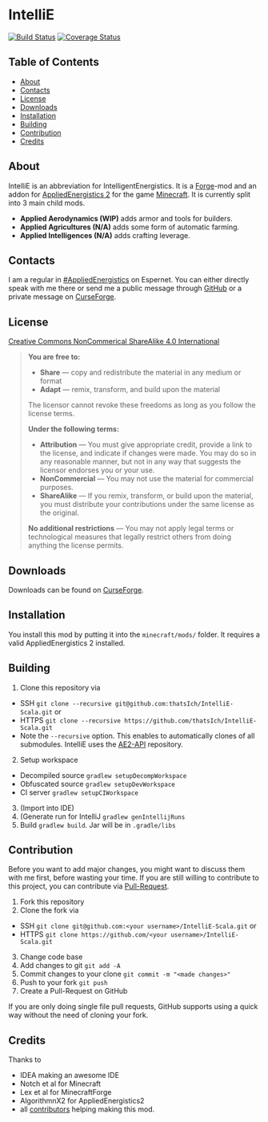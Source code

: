# IntelliE

[![Build Status](https://circleci.com/gh/thatsIch/IntelliE.svg?style=shield&circle-token=ebbc5957ab386cd6932571453b744374ea29ce7f)](https://circleci.com/gh/thatsIch/IntelliE)
[![Coverage Status](https://coveralls.io/repos/thatsIch/IntelliE/badge.svg?branch=master&service=github)](https://coveralls.io/github/thatsIch/IntelliE?branch=master)

## Table of Contents

* [About](#about)
* [Contacts](#contacts)
* [License](#license)
* [Downloads](#downloads)
* [Installation](#installation)
* [Building](#building)
* [Contribution](#contribution)
* [Credits](#credits)

## About

IntelliE is an abbreviation for IntelligentEnergistics. It is a [Forge](http://minecraftforge.net)-mod and an addon for [AppliedEnergistics 2](http://minecraft.curseforge.com/mc-mods/223794-applied-energistics-2) for the game [Minecraft](https://minecraft.net/). It is currently split into 3 main child mods.
 
* **Applied Aerodynamics (WIP)** adds armor and tools for builders. 
* **Applied Agricultures (N/A)** adds some form of automatic farming.
* **Applied Intelligences (N/A)** adds crafting leverage.

## Contacts

I am a regular in [#AppliedEnergistics](http://webchat.esper.net/?channels=appliedenergistics&prompt=0) on Espernet. You can either directly speak with me there or send me a public message through [GitHub](https://github.com/thatsIch/IntelliE-Scala/issues/new) or a private message on [CurseForge](http://minecraft.curseforge.com/private-messages/send?recipient=thatsIch).

## License

[Creative Commons NonCommerical ShareAlike 4.0 International](http://creativecommons.org/licenses/by-nc-sa/4.0/)
> **You are free to:**
> 
> * **Share** — copy and redistribute the material in any medium or format 
> * **Adapt** — remix, transform, and build upon the material 
> 
> The licensor cannot revoke these freedoms as long as you follow the license terms.
>
> **Under the following terms:**
>
> * **Attribution** — You must give appropriate credit, provide a link to the license, and indicate if changes were made. You may do so in any reasonable manner, but not in any way that suggests the licensor endorses you or your use.
> * **NonCommercial** — You may not use the material for commercial purposes. 
> * **ShareAlike** — If you remix, transform, or build upon the material, you must distribute your contributions under the same license as the original. 
>
> **No additional restrictions** — You may not apply legal terms or technological measures that legally restrict others from doing anything the license permits. 

## Downloads

Downloads can be found on [CurseForge](http://minecraft.curseforge.com/mc-mods/222848-intelligent-energistics).

## Installation

You install this mod by putting it into the `minecraft/mods/` folder. It requires a valid AppliedEnergistics 2 installed.

## Building

1. Clone this repository via 
  - SSH `git clone --recursive git@github.com:thatsIch/IntelliE-Scala.git` or 
  - HTTPS `git clone --recursive https://github.com/thatsIch/IntelliE-Scala.git`
  - Note the `--recursive` option. This enables to automatically clones of all submodules. IntelliE uses the [AE2-API](https://github.com/AlgorithmX2/Applied-Energistics-2-API) repository.
2. Setup workspace 
  - Decompiled source `gradlew setupDecompWorkspace`
  - Obfuscated source `gradlew setupDevWorkspace`
  - CI server `gradlew setupCIWorkspace`
3. (Import into IDE)
4. (Generate run for IntelliJ `gradlew genIntellijRuns`
5. Build `gradlew build`. Jar will be in `.gradle/libs`

## Contribution

Before you want to add major changes, you might want to discuss them with me first, before wasting your time.
If you are still willing to contribute to this project, you can contribute via [Pull-Request](https://help.github.com/articles/creating-a-pull-request).

1. Fork this repository
2. Clone the fork via
  * SSH `git clone git@github.com:<your username>/IntelliE-Scala.git` or 
  * HTTPS `git clone https://github.com/<your username>/IntelliE-Scala.git`
3. Change code base
4. Add changes to git `git add -A`
5. Commit changes to your clone `git commit -m "<made changes>"`
6. Push to your fork `git push`
7. Create a Pull-Request on GitHub

If you are only doing single file pull requests, GitHub supports using a quick way without the need of cloning your fork.

## Credits

Thanks to
 
* IDEA making an awesome IDE
* Notch et al for Minecraft
* Lex et al for MinecraftForge
* AlgorithmnX2 for AppliedEnergistics2
* all [contributors](https://github.com/thatsIch/IntelliE-Scala/graphs/contributors) helping making this mod.
